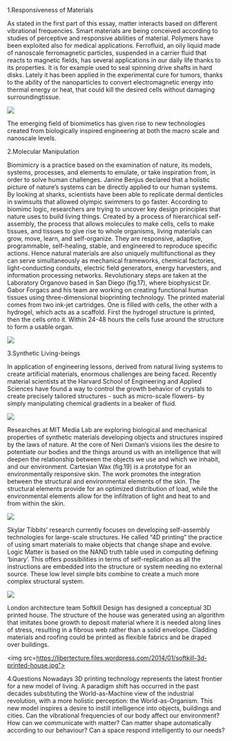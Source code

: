 1.Responsiveness of Materials

As stated in the first part of this essay, matter interacts based on different vibrational frequencies. Smart
materials are being conceived according to studies of perceptive and responsive abilities of material.
Polymers have been exploited also for medical applications. 
Ferrofluid, an oily liquid made of nanoscale ferromagnetic particles, suspended in a carrier fluid that reacts to magnetic fields, has several applications in our daily life thanks to its properties. It is for example used to seal spinning drive shafts in hard disks. Lately it has been applied in the experimental cure for tumors, thanks to the ability of the nanoparticles to convert electromagnetic energy into thermal energy or heat, that could kill the desired cells without damaging surroundingtissue.

<img src="https://hellomaterialsblog.files.wordpress.com/2012/05/materials-in-new-equilibrium.png">

The emerging field of biomimetics has given rise to new technologies created from biologically inspired engineering
at both the macro scale and nanoscale levels.

2.Molecular Manipulation

Biomimicry is a practice based on the examination of nature, its models, systems, processes, and elements to
emulate, or take inspiration from, in order to solve human challenges. Janine Benjus declared that a holistic
picture of nature’s systems can be directly applied to our human systems.
By looking at sharks, scientists have been able to replicate dermal denticles in swimsuits that allowed olympic
swimmers to go faster. According to biomimc logic, researchers are trying to uncover key design principles that
nature uses to build living things. Created by a process of hierarchical self-assembly, the process that allows
molecules to make cells, cells to make tissues, and tissues to give rise to whole organisms, living materials can
grow, move, learn, and self-organize. They are responsive, adaptive, programmable, self-healing, stable, and
engineered to reproduce specific actions. Hence natural materials are also uniquely multifunctional as they can
serve simultaneously as mechanical frameworks, chemical factories, light-conducting conduits, electric field
generators, energy harvesters, and information processing networks.
Revolutionary steps are taken at the Laboratory Organovo based in San Diego (fig.17), where biophysicst Dr.
Gabor Forgacs and his team are working on creating functional human tissues using three-dimensional bioprinting
technology. The printed material comes from two ink-jet cartridges. One is filled with cells, the other
with a hydrogel, which acts as a scaffold. First the hydrogel structure is printed, then the cells onto it. Within
24-48 hours the cells fuse around the structure to form a usable organ.

<img src="http://3dprint.com/wp-content/uploads/2014/07/org-feat.jpeg">

3.Synthetic Living-beings

In application of engineering lessons, derived from natural living systems to create artificial materials, enormous
challenges are being faced. Recently material scientists at the Harvard School of Engineering and Applied
Sciences have found a way to control the growth behavior of crystals to create precisely tailored structures -
such as micro-scale flowers- by simply manipulating chemical gradients in a beaker of fluid.

<img src="http://media.npr.org/assets/img/2013/05/21/dnouts1-34b523ebc4e73c09e4f8a3d441533673f4e29b69-s800-c15.jpg">


Researches at MIT Media Lab are exploring biological and mechanical properties of synthetic materials
developing objects and structures inspired by the laws of nature. At the core of Neri Oxman’s visions lies the
desire to potentiate our bodies and the things around us with an intelligence that will deepen the relationship
between the objects we use and which we inhabit, and our environment. Cartesian Wax (fig.19) is a prototype
for an environmentally responsive skin. The work promotes the integration between the structural and
environmental elements of the skin. The structural elements provide for an optimized distribution of load,
while the environmental elements allow for the infiltration of light and heat to and from within the skin. 

<img src="http://www.iconeye.com/images/2014/07/NeriOxman-26.jpg">

Skylar Tibbits’ research currently focuses on developing self-assembly technologies for large-scale structures. He
called “4D printing” the practice of using smart materials to make objects that change shape and evolve. Logic
Matter is based on the NAND truth table used in computing defining ‘binary’. This offers possibilities in
terms of self-replication as all the instructions are embedded into the structure or system needing no external
source. These low level simple bits combine to create a much more complex structural system.

<img src="http://sjet.us/PROJECTS/MIT_DECIBOT/dsc_5468_pshop_small.jpg">

London architecture team Softkill Design has designed a conceptual 3D printed house. The structure of
the house was generated using an algorithm that imitates bone growth to deposit material where it is needed
along lines of stress, resulting in a fibrous web rather than a solid envelope. Cladding materials and roofing
could be printed as flexible fabrics and be draped over buildings.

<img src=https://libertecture.files.wordpress.com/2014/01/softkill-3d-printed-house.jpg">

4.Questions
Nowadays 3D printing technology represents the latest frontier for a new model of living. A paradigm shift has
occurred in the past decades substituting the World-as-Machine view of the industrial revolution, with a more
holistic perception: the World-as-Organism. This new model inspires a desire to instill intelligence into objects,
buildings and cities.
Can the vibrational frequencies of our body affect our environment? How can we communicate with matter?
Can matter shape automatically according to our behaviour? Can a space respond intelligently to our needs?
